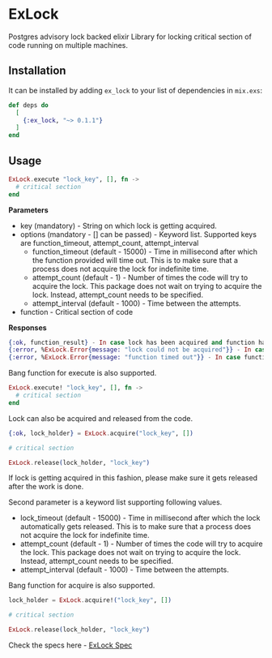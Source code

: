 # ExLock

Postgres advisory lock backed elixir Library for locking critical section of code running on multiple machines.

## Installation

It can be installed by adding `ex_lock` to your list of dependencies in `mix.exs`:

```elixir
def deps do
  [
    {:ex_lock, "~> 0.1.1"}
  ]
end
```

## Usage
```elixir
ExLock.execute "lock_key", [], fn ->
  # critical section
end
```

**Parameters** 
- key (mandatory) - String on which lock is getting acquired. 
- options (mandatory - [] can be passed)  - Keyword list. Supported keys are function_timeout, attempt_count, attempt_interval
    - function_timeout (default - 15000)  - Time in millisecond after which the function provided will time out. This is to make sure that a process does not acquire the lock for indefinite time.
    - attempt_count (default - 1)  - Number of times the code will try to acquire the lock. This package does not wait on trying to acquire the lock. Instead, attempt_count needs to be specified.
    - attempt_interval (default - 1000)  - Time between the attempts. 
- function - Critical section of code 

**Responses**

```elixir
{:ok, function_result} - In case lock has been acquired and function has executed properly. 
{:error, %ExLock.Error{message: "lock could not be acquired"}} - In case lock has not been acquired
{:error, %ExLock.Error{message: "function timed out"}} - In case function has timed out.
```

Bang function for execute is also supported.
```elixir
ExLock.execute! "lock_key", [], fn ->
  # critical section
end
```

Lock can also be acquired and released from the code. 

```elixir
{:ok, lock_holder} = ExLock.acquire("lock_key", [])

# critical section

ExLock.release(lock_holder, "lock_key")
```

If lock is getting acquired in this fashion, please make sure it gets released after the work is done.

Second parameter is a keyword list supporting following values.
- lock_timeout (default - 15000)  - Time in millisecond after which the lock automatically gets released. This is to make sure that a process does not acquire the lock for indefinite time.
- attempt_count (default - 1)  - Number of times the code will try to acquire the lock. This package does not wait on trying to acquire the lock. Instead, attempt_count needs to be specified.
- attempt_interval (default - 1000)  - Time between the attempts. 

Bang function for acquire is also supported.
```elixir
lock_holder = ExLock.acquire!("lock_key", [])

# critical section

ExLock.release(lock_holder, "lock_key")
```

Check the specs here - [ExLock Spec](https://hexdocs.pm/ex_lock/ExLock.html)